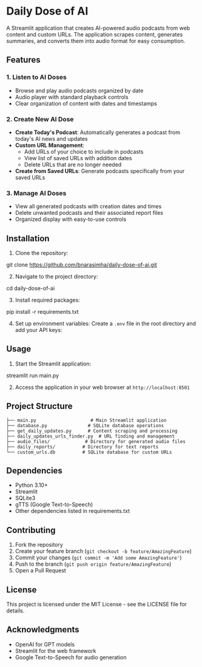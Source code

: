 # Daily Dose of AI

A Streamlit application that creates AI-powered audio podcasts from web content and custom URLs. The application scrapes content, generates summaries, and converts them into audio format for easy consumption.

## Features

### 1. Listen to AI Doses
- Browse and play audio podcasts organized by date
- Audio player with standard playback controls
- Clear organization of content with dates and timestamps

### 2. Create New AI Dose
- **Create Today's Podcast**: Automatically generates a podcast from today's AI news and updates
- **Custom URL Management**:
  - Add URLs of your choice to include in podcasts
  - View list of saved URLs with addition dates
  - Delete URLs that are no longer needed
- **Create from Saved URLs**: Generate podcasts specifically from your saved URLs

### 3. Manage AI Doses
- View all generated podcasts with creation dates and times
- Delete unwanted podcasts and their associated report files
- Organized display with easy-to-use controls

## Installation

1. Clone the repository:

git clone https://github.com/bnarasimha/daily-dose-of-ai.git

2. Navigate to the project directory:

cd daily-dose-of-ai

3. Install required packages:

pip install -r requirements.txt

4. Set up environment variables:
Create a `.env` file in the root directory and add your API keys:

## Usage

1. Start the Streamlit application:

streamlit run main.py

2. Access the application in your web browser at `http://localhost:8501`

## Project Structure

```
├── main.py                    # Main Streamlit application
├── database.py               # SQLite database operations
├── get_daily_updates.py      # Content scraping and processing
├── daily_updates_urls_finder.py  # URL finding and management
├── audio_files/             # Directory for generated audio files
├── daily_reports/          # Directory for text reports
└── custom_urls.db          # SQLite database for custom URLs
```

## Dependencies

- Python 3.10+
- Streamlit
- SQLite3
- gTTS (Google Text-to-Speech)
- Other dependencies listed in requirements.txt

## Contributing

1. Fork the repository
2. Create your feature branch (`git checkout -b feature/AmazingFeature`)
3. Commit your changes (`git commit -m 'Add some AmazingFeature'`)
4. Push to the branch (`git push origin feature/AmazingFeature`)
5. Open a Pull Request

## License

This project is licensed under the MIT License - see the LICENSE file for details.

## Acknowledgments

- OpenAI for GPT models
- Streamlit for the web framework
- Google Text-to-Speech for audio generation
